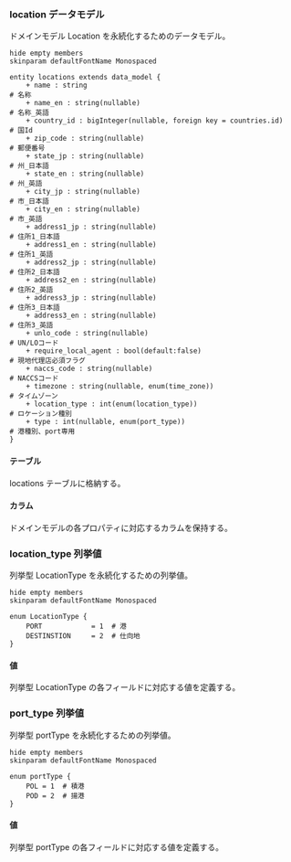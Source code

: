 ### location データモデル

ドメインモデル Location を永続化するためのデータモデル。

```plantuml
hide empty members
skinparam defaultFontName Monospaced

entity locations extends data_model {
    + name : string                                                     # 名称
    + name_en : string(nullable)                                        # 名称_英語
    + country_id : bigInteger(nullable, foreign key = countries.id)     # 国Id
    + zip_code : string(nullable)                                       # 郵便番号
    + state_jp : string(nullable)                                       # 州_日本語
    + state_en : string(nullable)                                       # 州_英語
    + city_jp : string(nullable)                                        # 市_日本語
    + city_en : string(nullable)                                        # 市_英語
    + address1_jp : string(nullable)                                    # 住所1_日本語
    + address1_en : string(nullable)                                    # 住所1_英語
    + address2_jp : string(nullable)                                    # 住所2_日本語
    + address2_en : string(nullable)                                    # 住所2_英語
    + address3_jp : string(nullable)                                    # 住所3_日本語
    + address3_en : string(nullable)                                    # 住所3_英語
    + unlo_code : string(nullable)                                      # UN/LOコード
    + require_local_agent : bool(default:false)                         # 現地代理店必須フラグ 
    + naccs_code : string(nullable)                                     # NACCSコード
    + timezone : string(nullable, enum(time_zone))                      # タイムゾーン
    + location_type : int(enum(location_type))                          # ロケーション種別　　      
    + type : int(nullable, enum(port_type))                             # 港種別、port専用    
}
```

#### テーブル

locations テーブルに格納する。

#### カラム

ドメインモデルの各プロパティに対応するカラムを保持する。

### location_type 列挙値

列挙型 LocationType を永続化するための列挙値。

```plantuml
hide empty members
skinparam defaultFontName Monospaced

enum LocationType {
    PORT            = 1  # 港
    DESTINSTION     = 2  # 仕向地
}
```

#### 値

列挙型 LocationType の各フィールドに対応する値を定義する。

### port_type 列挙値

列挙型 portType を永続化するための列挙値。

```plantuml
hide empty members
skinparam defaultFontName Monospaced

enum portType {
    POL = 1  # 積港
    POD = 2  # 揚港
}
```

#### 値

列挙型 portType の各フィールドに対応する値を定義する。


